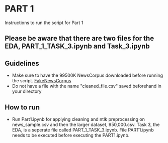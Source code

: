 # PART 1

Instructions to run the script for Part 1

## Please be aware that there are two files for the EDA, PART_1_TASK_3.ipynb and Task_3.ipynb

## Guidelines
 -  Make sure to have the 99500K NewsCorpus downloaded before running the script. [FakeNewsCorpus](https://github.com/several27/FakeNewsCorpus/tree/master)
- Do not have a file with the name "cleaned_file.csv" saved beforehand in your directory

## How to run
- Run Part1.ipynb for applying cleaning and ntlk preprocessing on news_sample.csv and then the larger dataset, 950,000.csv. Task 3, the EDA, is a seperate file called PART_1_TASK_3.ipynb. File PART1.ipynb needs to be executed before executing the PART1.ipynb.
